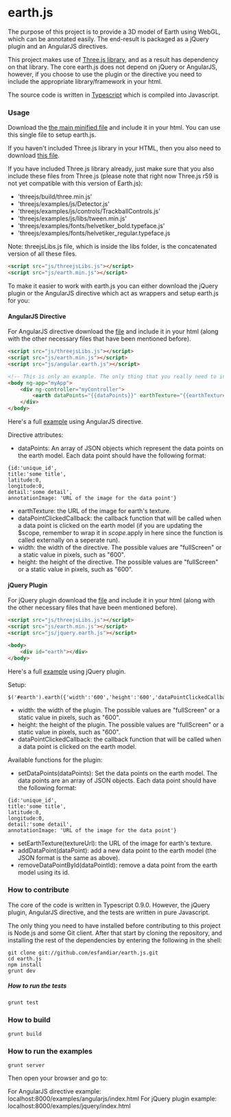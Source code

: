 earth.js
========

The purpose of this project is to provide a 3D model of Earth using WebGL, which can be annotated easily. The end-result is packaged as a jQuery plugin and an AngularJS directives.

This project makes use of [Three.js library](https://github.com/mrdoob/three.js/), and as a result has dependency on that library. The core earth.js does not depend on jQuery or AngularJS, however, if you choose to use the plugin or the directive you need to include the appropriate library/framework in your html.

The source code is written in [Typescript](http://www.typescriptlang.org/) which is compiled into Javascript.

### Usage ###

Download the [the main minified file](https://github.com/esfandiar/earth.js/tree/master/build/earth.min.js) and include it in your html. You can use this single file to setup earth.js.

If you haven't included Three.js library in your HTML, then you also need to download [this file](https://github.com/esfandiar/earth.js/tree/master/libs/threejsLibs.js).

If you have included Three.js library already, just make sure that you also include these files from Three.js (please note that right now Three.js r59 is not yet compatible with this version of Earth.js):
- 'threejs/build/three.min.js'
- 'threejs/examples/js/Detector.js'
- 'threejs/examples/js/controls/TrackballControls.js'
- 'threejs/examples/js/libs/tween.min.js'
- 'threejs/examples/fonts/helvetiker_bold.typeface.js'
- 'threejs/examples/fonts/helvetiker_regular.typeface.js

Note: threejsLibs.js file, which is inside the libs folder, is the concatenated version of all these files.

```html
<script src="js/threejsLibs.js"></script>
<script src="js/earth.min.js"></script>
```

To make it easier to work with earth.js you can either download the jQuery plugin or the AngularJS directive which act as wrappers and setup earth.js for you:

#### AngularJS Directive ####
For AngularJS directive download the [file](https://github.com/esfandiar/earth.js/tree/master/build/angular.earth.js) and include it in your html (along with the other necessary files that have been mentioned before).

```html
<script src="js/threejsLibs.js"></script>
<script src="js/earth.min.js"></script>
<script src="js/angular.earth.js"></script>

<!-- This is only an example. The only thing that you really need to include is the earth directive -->
<body ng-app="myApp">
	<div ng-controller="myController">
		<earth dataPoints="{{dataPoints}}" earthTexture="{{earthTexture}}" dataPointClickedCallback="dataPointClicked" width="600" height="600" />
	</div>
</body>
```

Here's a full [example](https://github.com/esfandiar/earth.js/tree/master/examples/angularjs/index.html) using AngularJS directive.

Directive attributes:
- dataPoints: An array of JSON objects which represent the data points on the earth model. Each data point should have the following format:
```
{id:'unique_id', 
title:'some title', 
latitude:0, 
longitude:0, 
detail:'some detail', 
annotationImage: 'URL of the image for the data point'}
```
- earthTexture: the URL of the image for earth's texture.
- dataPointClickedCallback: the callback function that will be called when a data point is clicked on the earth model (if you are updating the $scope, remember to wrap it in $scope.$apply in here since the function is called externally on a seperate run).
- width: the width of the directive. The possible values are "fullScreen" or a static value in pixels, such as "600".
- height: the height of the directive. The possible values are "fullScreen" or a static value in pixels, such as "600".

#### jQuery Plugin ####

For jQuery plugin download the [file](https://github.com/esfandiar/earth.js/tree/master/build/jquery.earth.js) and include it in your html (along with the other necessary files that have been mentioned before).

```html
<script src="js/threejsLibs.js"></script>
<script src="js/earth.min.js"></script>
<script src="js/jquery.earth.js"></script>

<body>
	<div id="earth"></div>
</body>
```

Here's a full [example](https://github.com/esfandiar/earth.js/tree/master/examples/jquery/index.html) using jQuery plugin.

Setup:
```
$('#earth').earth({'width':'600','height':'600','dataPointClickedCallback':dataPointClickedCallback});
```
- width: the width of the plugin. The possible values are "fullScreen" or a static value in pixels, such as "600".
- height: the height of the plugin. The possible values are "fullScreen" or a static value in pixels, such as "600".
- dataPointClickedCallback: the callback function that will be called when a data point is clicked on the earth model.

Available functions for the plugin:
- setDataPoints(dataPoints): Set the data points on the earth model. The data points are an array of JSON objects. Each data point should have the following format:
```
{id:'unique_id', 
title:'some title', 
latitude:0, 
longitude:0, 
detail:'some detail', 
annotationImage: 'URL of the image for the data point'}
```
- setEarthTexture(textureUrl): the URL of the image for earth's texture.
- addDataPoint(dataPoint): add a new data point to the earth model (the JSON format is the same as above).
- removeDataPointById(dataPointId): remove a data point from the earth model using its id.


### How to contribute ###

The core of the code is written in Typescript 0.9.0. However, the jQuery plugin, AngularJS directive, and the tests are written in pure Javascript.

The only thing you need to have installed before contributing to this project is Node.js and some Git client. After that start by cloning the repository, and installing the rest of the dependencies by entering the following in the shell:

```
git clone git://github.com/esfandiar/earth.js.git
cd earth.js
npm install
grunt dev
```

##### How to run the tests #####
```
grunt test
```

### How to build ###
```
grunt build
```

### How to run the examples ###
```
grunt server
```
Then open your browser and go to:

For AngularJS directive example: localhost:8000/examples/angularjs/index.html
For jQuery plugin example: localhost:8000/examples/jquery/index.html
